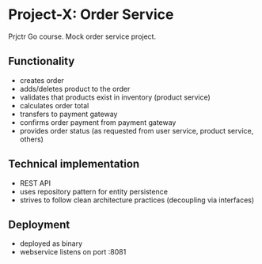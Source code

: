 # Project-X: Order Service
Prjctr Go course. Mock order service project.

## Functionality
- creates order
- adds/deletes product to the order
- validates that products exist in inventory (product service)
- calculates order total
- transfers to payment gateway
- confirms order payment from payment gateway
- provides order status (as requested from user service, product service, others)

## Technical implementation
- REST API
- uses repository pattern for entity persistence
- strives to follow clean architecture practices (decoupling via interfaces)

## Deployment
- deployed as binary
- webservice listens on port :8081

